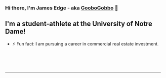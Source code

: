 ### Hi there, I'm James Edge - aka [GooboGobbo][website] 👋

## I'm a student-athlete at the University of Notre Dame!

- ⚡ Fun fact: I am pursuing a career in commercial real estate investment.


<br />
<br />
<br />

---

[website]: https://www.linkedin.com/in/jamesdedge/

